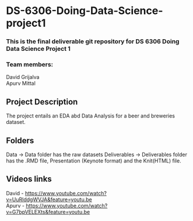 # DS-6306-Doing-Data-Science-project1
### This is the final deliverable git repository for DS 6306 Doing Data Science Project 1
### Team members: 
David Grijalva  
Apurv Mittal

## Project Description	
The project entails an EDA abd Data Analysis for a beer and breweries dataset.  

## Folders
Data -> Data folder has the raw datasets
Deliverables -> Deliverables folder has the .RMD file, Presentation (Keynote format) and the Knit(HTML) file.


## Videos links  
David - https://www.youtube.com/watch?v=UuRlddgWVJA&feature=youtu.be  
Apurv - https://www.youtube.com/watch?v=G7bpVELEXts&feature=youtu.be


 
